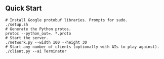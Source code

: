 Quick Start
-----------

    # Install Google protobuf libraries. Prompts for sudo.
    ./setup.sh
    # Generate the Python protos.
    protoc --python_out=. *.proto
    # Start the server.
    ./network.py --width 100 --height 30
    # Start any number of clients (optionally with AIs to play against).
    ./client.py --ai Terminator
